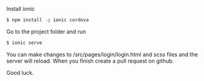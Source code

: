 Install ionic

```bash
$ npm install -g ionic cordova
```
Go to the project folder and run 
```bash
$ ionic serve
```
You can make changes to /src/pages/login/login.html and scss files and the server will reload.
When you finish create a pull request on github.

Good luck.